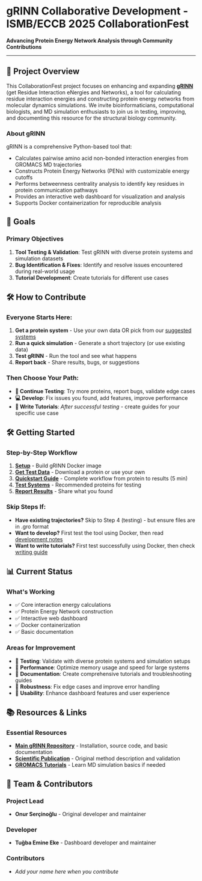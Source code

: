 # gRINN Collaborative Development - ISMB/ECCB 2025 CollaborationFest

**Advancing Protein Energy Network Analysis through Community Contributions**

---

## 🎯 Project Overview

This CollaborationFest project focuses on enhancing and expanding [**gRINN**](https://github.com/osercinoglu/grinn) (get Residue Interaction eNergies and Networks), a tool for calculating residue interaction energies and constructing protein energy networks from molecular dynamics simulations. We invite bioinformaticians, computational biologists, and MD simulation enthusiasts to join us in testing, improving, and documenting this resource for the structural biology community.

### About gRINN
gRINN is a comprehensive Python-based tool that:
- Calculates pairwise amino acid non-bonded interaction energies from GROMACS MD trajectories
- Constructs Protein Energy Networks (PENs) with customizable energy cutoffs
- Performs betweenness centrality analysis to identify key residues in protein communication pathways
- Provides an interactive web dashboard for visualization and analysis
- Supports Docker containerization for reproducible analysis

## 🚀 Goals

### Primary Objectives
1. **Tool Testing & Validation**: Test gRINN with diverse protein systems and simulation datasets
2. **Bug Identification & Fixes**: Identify and resolve issues encountered during real-world usage
3. **Tutorial Development**: Create tutorials for different use cases

## 🛠️ How to Contribute

### Everyone Starts Here:
1. **Get a protein system** - Use your own data OR pick from our [suggested systems](tutorials/test-systems.md)
2. **Run a quick simulation** - Generate a short trajectory (or use existing data)
3. **Test gRINN** - Run the tool and see what happens
4. **Report back** - Share results, bugs, or suggestions

### Then Choose Your Path:
- **🧪 Continue Testing**: Try more proteins, report bugs, validate edge cases
- **💻 Develop**: Fix issues you found, add features, improve performance
- **📖 Write Tutorials**: *After successful testing* - create guides for your specific use case

## 🛠️ Getting Started

### Step-by-Step Workflow
1. **[Setup](CONTRIBUTING.md#setup)** - Build gRINN Docker image
2. **[Get Test Data](tutorials/test-systems.md)** - Download a protein or use your own
3. **[Quickstart Guide](tutorials/quickstart.md)** - Complete workflow from protein to results (5 min)
4. **[Test Systems](tutorials/test-systems.md)** - Recommended proteins for testing
5. **[Report Results](CONTRIBUTING.md#reporting)** - Share what you found

### Skip Steps If:
- **Have existing trajectories?** Skip to Step 4 (testing) - but ensure files are in .gro format
- **Want to develop?** First test the tool using Docker, then read [development notes](tutorials/development-guide.md)
- **Want to write tutorials?** First test successfully using Docker, then check [writing guide](tutorials/documentation-guide.md)

## 📊 Current Status

### What's Working
- ✅ Core interaction energy calculations
- ✅ Protein Energy Network construction
- ✅ Interactive web dashboard
- ✅ Docker containerization
- ✅ Basic documentation

### Areas for Improvement
- 🎯 **Testing**: Validate with diverse protein systems and simulation setups
- 🎯 **Performance**: Optimize memory usage and speed for large systems
- 🎯 **Documentation**: Create comprehensive tutorials and troubleshooting guides
- 🎯 **Robustness**: Fix edge cases and improve error handling
- 🎯 **Usability**: Enhance dashboard features and user experience

## 📚 Resources & Links

### Essential Resources
- **[Main gRINN Repository](https://github.com/osercinoglu/grinn)** - Installation, source code, and basic documentation
- **[Scientific Publication](https://doi.org/10.1093/nar/gky381)** - Original method description and validation
- **[GROMACS Tutorials](http://www.mdtutorials.com/gmx/)** - Learn MD simulation basics if needed

## 👥 Team & Contributors

### Project Lead
- **Onur Serçinoğlu** - Original developer and maintainer

### Developer
- **Tuğba Emine Eke** - Dashboard developer and maintainer

### Contributors
- *Add your name here when you contribute*


